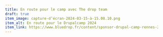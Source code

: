 ```yaml
---
title: En route pour le camp avec The drop team
draft: true
item_image: capture-d’écran-2024-03-15-à-15.08.10.png
item_alt: En route pour le Drupalcamp 2024
item_link: https://www.bluedrop.fr/content/sponsor-drupal-camp-rennes-2024
---
```

